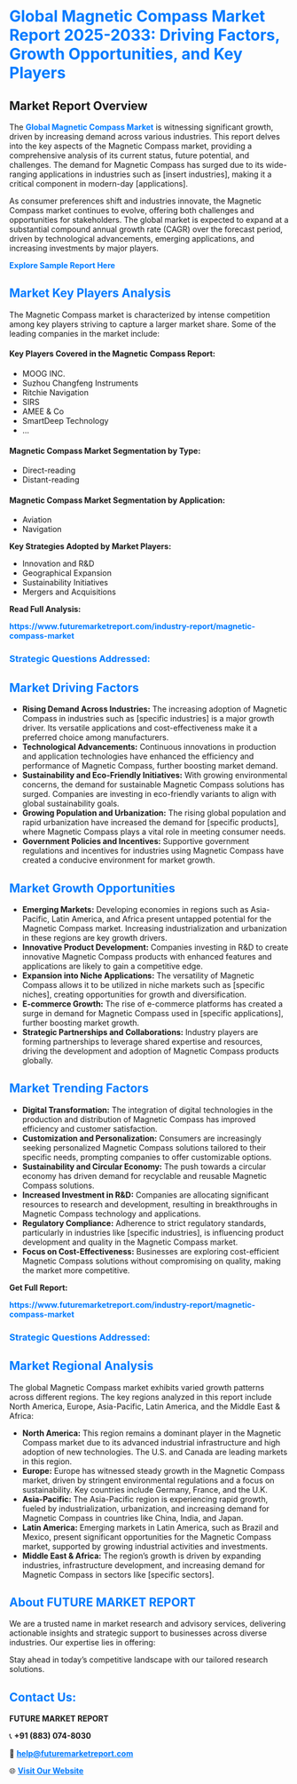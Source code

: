 <h1 style="color: #007BFF;">Global Magnetic Compass Market Report 2025-2033: Driving Factors, Growth Opportunities, and Key Players</h1>

<section id="overview">
<h2>Market Report Overview</h2>
<p>The <a href="https://www.futuremarketreport.com/industry-report/magnetic-compass-market" style="color: #007BFF; text-decoration: none;"><strong>Global Magnetic Compass Market</strong></a> is witnessing significant growth, driven by increasing demand across various industries. This report delves into the key aspects of the Magnetic Compass market, providing a comprehensive analysis of its current status, future potential, and challenges. The demand for Magnetic Compass has surged due to its wide-ranging applications in industries such as [insert industries], making it a critical component in modern-day [applications].</p>
<p>As consumer preferences shift and industries innovate, the Magnetic Compass market continues to evolve, offering both challenges and opportunities for stakeholders. The global market is expected to expand at a substantial compound annual growth rate (CAGR) over the forecast period, driven by technological advancements, emerging applications, and increasing investments by major players.</p>
</section>

<section id="overview">
<p><a href="https://www.futuremarketreport.com/request-sample/reportId=109249" style="color: #007BFF; text-decoration: none;"><strong>Explore Sample Report Here</strong></a></p>
</section>

<section id="key-players">
<h2 style="color: #007BFF;">Market Key Players Analysis</h2>
<p>The Magnetic Compass market is characterized by intense competition among key players striving to capture a larger market share. Some of the leading companies in the market include:</p>
<h4>Key Players Covered in the Magnetic Compass Report:</h4>
<ul><li>MOOG INC.</li><li>Suzhou Changfeng Instruments</li><li>Ritchie Navigation</li><li>SIRS</li><li>AMEE &amp; Co</li><li>SmartDeep Technology</li><li>...</li></ul>
<h4>Magnetic Compass Market Segmentation by Type:</h4>
<ul><li>Direct-reading</li><li>Distant-reading</li></ul>

<h4>Magnetic Compass Market Segmentation by Application:</h4>
<ul><li>Aviation</li><li>Navigation</li></ul>
<p><strong>Key Strategies Adopted by Market Players:</strong></p>
<ul>
<li>Innovation and R&D</li>
<li>Geographical Expansion</li>
<li>Sustainability Initiatives</li>
<li>Mergers and Acquisitions</li>
</ul>
</section>

<section>
<p><strong>Read Full Analysis: </strong></p><a href="https://www.futuremarketreport.com/industry-report/magnetic-compass-market" style="color: #007BFF; text-decoration: none;"><strong>https://www.futuremarketreport.com/industry-report/magnetic-compass-market</strong></a>
<h3 style="color: #007BFF;">Strategic Questions Addressed:</h3>
</section>

<section id="driving-factors">
<h2 style="color: #007BFF;">Market Driving Factors</h2>
<ul>
<li><strong>Rising Demand Across Industries:</strong> The increasing adoption of Magnetic Compass in industries such as [specific industries] is a major growth driver. Its versatile applications and cost-effectiveness make it a preferred choice among manufacturers.</li>
<li><strong>Technological Advancements:</strong> Continuous innovations in production and application technologies have enhanced the efficiency and performance of Magnetic Compass, further boosting market demand.</li>
<li><strong>Sustainability and Eco-Friendly Initiatives:</strong> With growing environmental concerns, the demand for sustainable Magnetic Compass solutions has surged. Companies are investing in eco-friendly variants to align with global sustainability goals.</li>
<li><strong>Growing Population and Urbanization:</strong> The rising global population and rapid urbanization have increased the demand for [specific products], where Magnetic Compass plays a vital role in meeting consumer needs.</li>
<li><strong>Government Policies and Incentives:</strong> Supportive government regulations and incentives for industries using Magnetic Compass have created a conducive environment for market growth.</li>
</ul>
</section>

<section id="growth-opportunities">
<h2 style="color: #007BFF;">Market Growth Opportunities</h2>
<ul>
<li><strong>Emerging Markets:</strong> Developing economies in regions such as Asia-Pacific, Latin America, and Africa present untapped potential for the Magnetic Compass market. Increasing industrialization and urbanization in these regions are key growth drivers.</li>
<li><strong>Innovative Product Development:</strong> Companies investing in R&D to create innovative Magnetic Compass products with enhanced features and applications are likely to gain a competitive edge.</li>
<li><strong>Expansion into Niche Applications:</strong> The versatility of Magnetic Compass allows it to be utilized in niche markets such as [specific niches], creating opportunities for growth and diversification.</li>
<li><strong>E-commerce Growth:</strong> The rise of e-commerce platforms has created a surge in demand for Magnetic Compass used in [specific applications], further boosting market growth.</li>
<li><strong>Strategic Partnerships and Collaborations:</strong> Industry players are forming partnerships to leverage shared expertise and resources, driving the development and adoption of Magnetic Compass products globally.</li>
</ul>
</section>

<section id="trending-factors">
<h2 style="color: #007BFF;">Market Trending Factors</h2>
<ul>
<li><strong>Digital Transformation:</strong> The integration of digital technologies in the production and distribution of Magnetic Compass has improved efficiency and customer satisfaction.</li>
<li><strong>Customization and Personalization:</strong> Consumers are increasingly seeking personalized Magnetic Compass solutions tailored to their specific needs, prompting companies to offer customizable options.</li>
<li><strong>Sustainability and Circular Economy:</strong> The push towards a circular economy has driven demand for recyclable and reusable Magnetic Compass solutions.</li>
<li><strong>Increased Investment in R&D:</strong> Companies are allocating significant resources to research and development, resulting in breakthroughs in Magnetic Compass technology and applications.</li>
<li><strong>Regulatory Compliance:</strong> Adherence to strict regulatory standards, particularly in industries like [specific industries], is influencing product development and quality in the Magnetic Compass market.</li>
<li><strong>Focus on Cost-Effectiveness:</strong> Businesses are exploring cost-efficient Magnetic Compass solutions without compromising on quality, making the market more competitive.</li>
</ul>
</section>

<section>
<p><strong>Get Full Report: </strong></p><a href="https://www.futuremarketreport.com/industry-report/magnetic-compass-market" style="color: #007BFF; text-decoration: none;"><strong>https://www.futuremarketreport.com/industry-report/magnetic-compass-market</strong></a>
<h3 style="color: #007BFF;">Strategic Questions Addressed:</h3>
</section>


<section id="regional-analysis">
<h2 style="color: #007BFF;">Market Regional Analysis</h2>
<p>The global Magnetic Compass market exhibits varied growth patterns across different regions. The key regions analyzed in this report include North America, Europe, Asia-Pacific, Latin America, and the Middle East & Africa:</p>
<ul>
<li><strong>North America:</strong> This region remains a dominant player in the Magnetic Compass market due to its advanced industrial infrastructure and high adoption of new technologies. The U.S. and Canada are leading markets in this region.</li>
<li><strong>Europe:</strong> Europe has witnessed steady growth in the Magnetic Compass market, driven by stringent environmental regulations and a focus on sustainability. Key countries include Germany, France, and the U.K.</li>
<li><strong>Asia-Pacific:</strong> The Asia-Pacific region is experiencing rapid growth, fueled by industrialization, urbanization, and increasing demand for Magnetic Compass in countries like China, India, and Japan.</li>
<li><strong>Latin America:</strong> Emerging markets in Latin America, such as Brazil and Mexico, present significant opportunities for the Magnetic Compass market, supported by growing industrial activities and investments.</li>
<li><strong>Middle East & Africa:</strong> The region’s growth is driven by expanding industries, infrastructure development, and increasing demand for Magnetic Compass in sectors like [specific sectors].</li>
</ul>
</section>

<footer>
<h2 style="color: #007BFF;">About FUTURE MARKET REPORT</h2>
<p>We are a trusted name in market research and advisory services, delivering actionable insights and strategic support to businesses across diverse industries. Our expertise lies in offering:</p>

<p>Stay ahead in today’s competitive landscape with our tailored research solutions.</p>

<h2 style="color: #007BFF;">Contact Us:</h2>
<p><strong>FUTURE MARKET REPORT</strong></p>
<p>📞 <strong>+91 (883) 074-8030</strong></p>
<p>📧 <strong><a href="mailto:help@futuremarketreport.com" style="color: #007BFF;">help@futuremarketreport.com</a></strong></p>
<p>🌐 <strong><a href="https://www.futuremarketreport.com/" style="color: #007BFF;">Visit Our Website</a></strong></p>
</footer>
